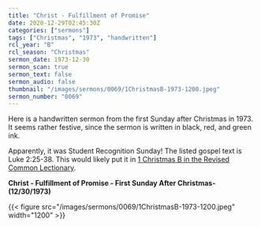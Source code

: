 ```yaml
---
title: "Christ - Fulfillment of Promise"
date: 2020-12-29T02:45:30Z
categories: ["sermons"]
tags: ["Christmas", "1973", "handwritten"]
rcl_year: "B"
rcl_season: "Christmas"
sermon_date: 1973-12-30
sermon_scan: true
sermon_text: false
sermon_audio: false
thumbnail: "/images/sermons/0069/1ChristmasB-1973-1200.jpeg"
sermon_number: "0069"
---
```


Here is a handwritten sermon from the first Sunday after Christmas in 1973. It seems rather festive, since the sermon is written in black, red, and green ink.

<!--more-->

Apparently, it was Student Recognition Sunday! The listed gospel text is Luke 2:25-38.  This would likely put it in [1 Christmas B in the Revised Common Lectionary](https://lectionary.library.vanderbilt.edu/texts.php?id=55).

**Christ - Fulfillment of Promise - First Sunday After Christmas- (12/30/1973)**

{{< figure src="/images/sermons/0069/1ChristmasB-1973-1200.jpeg" width="1200" >}}
